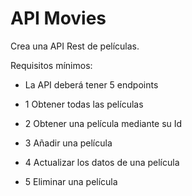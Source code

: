# API Movies
Crea una API Rest de películas.

Requisitos mínimos:
- La API deberá tener 5 endpoints

- 1 Obtener todas las películas
- 2 Obtener una película mediante su Id
- 3 Añadir una película
- 4 Actualizar los datos de una película
- 5 Eliminar una película